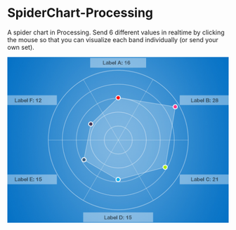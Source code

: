 # SpiderChart-Processing

A spider chart in Processing. Send 6 different values in realtime by clicking the mouse so that you can visualize each band individually (or send your own set).

![Image](screenshot.png)
